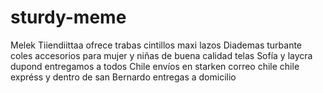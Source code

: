 # sturdy-meme
Melek Tiiendiittaa ofrece trabas cintillos maxi lazos Diademas turbante coles accesorios para mujer y niñas de buena calidad telas Sofía y laycra dupond entregamos a todos Chile envíos en starken correo chile chile expréss y dentro de san Bernardo entregas a domicilio 
